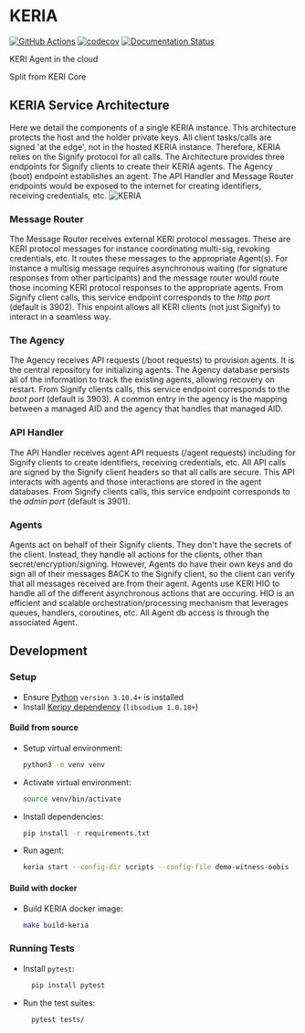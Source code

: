 # KERIA
[![GitHub Actions](https://github.com/webOfTrust/keria/actions/workflows/python-app-ci.yml/badge.svg)](https://github.com/WebOfTrust/keria/actions)
[![codecov](https://codecov.io/gh/WebOfTrust/keria/branch/main/graph/badge.svg?token=FR5CB2TPYG)](https://codecov.io/gh/WebOfTrust/keria)
[![Documentation Status](https://readthedocs.org/projects/keria/badge/?version=latest)](https://keria.readthedocs.io/en/latest/?badge=latest)

KERI Agent in the cloud

Split from KERI Core

## KERIA Service Architecture
Here we detail the components of a single KERIA instance. This architecture protects the host and the holder private keys. All client tasks/calls are signed 'at the edge', not in the hosted KERIA instance. Therefore, KERIA relies on the Signify protocol for all calls. The Architecture provides three endpoints for Signify clients to create their KERIA agents. The Agency (boot) endpoint establishes an agent. The API Handler and Message Router endpoints would be exposed to the internet for creating identifiers, receiving credentials, etc.
![KERIA](https://github.com/WebOfTrust/keria/assets/681493/a64212ef-e343-428d-954f-1aa81222ae63)

### Message Router
The Message Router receives external KERI protocol messages. These are KERI protocol messages for instance coordinating multi-sig, revoking credentials, etc. It routes these messages to the appropriate Agent(s). For instance a multisig message requires asynchronous waiting (for signature responses from other participants) and the message router would route those incoming KERI protocol responses to the appropriate agents.
From Signify client calls, this service endpoint corresponds to the *http port* (default is 3902).
This enpoint allows all KERI clients (not just Signify) to interact in a seamless way.

### The Agency
The Agency receives API requests (/boot requests) to provision agents. It is the central repository for initializing agents. 
The Agency database persists all of the information to track the existing agents, allowing recovery on restart.
From Signify clients calls, this service endpoint corresponds to the *boot port* (default is 3903).
A common entry in the agency is the mapping between a managed AID and the agency that handles that managed AID.

### API Handler
The API Handler receives agent API requests (/agent requests) including for Signify clients to create identifiers, receiving credentials, etc. All API calls are signed by the Signify client headers so that all calls are secure. 
This API interacts with agents and those interactions are stored in the agent databases.
From Signify clients calls, this service endpoint corresponds to the *admin port* (default is 3901).

### Agents
Agents act on behalf of their Signify clients. They don't have the secrets of the client. Instead, they handle all actions for the clients, other than secret/encryption/signing. However, Agents do have their own keys and do sign all of their messages BACK to the Signify client, so the client can verify that all messages received are from their agent.
Agents use KERI HIO to handle all of the different asynchronous actions that are occuring. HIO is an efficient and scalable orchestration/processing mechanism that leverages queues, handlers, coroutines, etc.
All Agent db access is through the associated Agent.

## Development

### Setup

* Ensure [Python](https://www.python.org/downloads/) `version 3.10.4+` is installed
* Install [Keripy dependency](https://github.com/WebOfTrust/keripy#dependencies) (`libsodium 1.0.18+`)


#### Build from source

* Setup virtual environment:
    ```bash
    python3 -m venv venv
    ```
* Activate virtual environment:
    ```bash
    source venv/bin/activate
    ```
* Install dependencies:
    ```bash
    pip install -r requirements.txt
    ```
* Run agent:
    ```bash
    keria start --config-dir scripts --config-file demo-witness-oobis
    ```

#### Build with docker

* Build KERIA docker image:
    ```bash
    make build-keria
    ```


### Running Tests

* Install `pytest`:
    ```bash
      pip install pytest
    ```

* Run the test suites:
    ```bash
      pytest tests/
    ```

